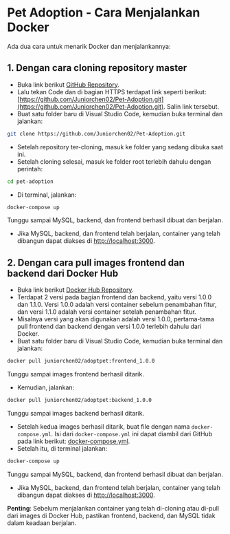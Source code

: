 # Pet Adoption - Cara Menjalankan Docker

Ada dua cara untuk menarik Docker dan menjalankannya:

## 1. Dengan cara cloning repository master
- Buka link berikut [GitHub Repository](https://github.com/Juniorchen02/Pet-Adoption/).
- Lalu tekan Code dan di bagian HTTPS terdapat link seperti berikut: [https://github.com/Juniorchen02/Pet-Adoption.git](https://github.com/Juniorchen02/Pet-Adoption.git). Salin link tersebut.
- Buat satu folder baru di Visual Studio Code, kemudian buka terminal dan jalankan:
```bash
git clone https://github.com/Juniorchen02/Pet-Adoption.git
```
- Setelah repository ter-cloning, masuk ke folder yang sedang dibuka saat ini.
- Setelah cloning selesai, masuk ke folder root terlebih dahulu dengan perintah:
```bash
cd pet-adoption
```
- Di terminal, jalankan:
```bash
docker-compose up
```
Tunggu sampai MySQL, backend, dan frontend berhasil dibuat dan berjalan.
- Jika MySQL, backend, dan frontend telah berjalan, container yang telah dibangun dapat diakses di [http://localhost:3000](http://localhost:3000).

## 2. Dengan cara pull images frontend dan backend dari Docker Hub
- Buka link berikut [Docker Hub Repository](https://hub.docker.com/r/juniorchen02/adoptpet/tags).
- Terdapat 2 versi pada bagian frontend dan backend, yaitu versi 1.0.0 dan 1.1.0. Versi 1.0.0 adalah versi container sebelum penambahan fitur, dan versi 1.1.0 adalah versi container setelah penambahan fitur.
- Misalnya versi yang akan digunakan adalah versi 1.0.0, pertama-tama pull frontend dan backend dengan versi 1.0.0 terlebih dahulu dari Docker.
- Buat satu folder baru di Visual Studio Code, kemudian buka terminal dan jalankan:
```bash
docker pull juniorchen02/adoptpet:frontend_1.0.0
```
Tunggu sampai images frontend berhasil ditarik.
- Kemudian, jalankan:
```bash
docker pull juniorchen02/adoptpet:backend_1.0.0
```
Tunggu sampai images backend berhasil ditarik.
- Setelah kedua images berhasil ditarik, buat file dengan nama `docker-compose.yml`. Isi dari `docker-compose.yml` ini dapat diambil dari GitHub pada link berikut: [docker-compose.yml](https://github.com/Juniorchen02/Pet-Adoption/blob/master/docker-compose.yml).
- Setelah itu, di terminal jalankan:
```bash
docker-compose up
```
Tunggu sampai MySQL, backend, dan frontend berhasil dibuat dan berjalan.
- Jika MySQL, backend, dan frontend telah berjalan, container yang telah dibangun dapat diakses di [http://localhost:3000](http://localhost:3000).

**Penting**: Sebelum menjalankan container yang telah di-cloning atau di-pull dari images di Docker Hub, pastikan frontend, backend, dan MySQL tidak dalam keadaan berjalan.
